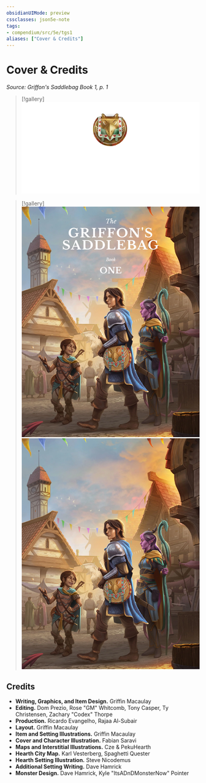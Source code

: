 ```yaml
---
obsidianUIMode: preview
cssclasses: json5e-note
tags:
- compendium/src/5e/tgs1
aliases: ["Cover & Credits"]
---
```

# Cover & Credits
*Source: Griffon's Saddlebag Book 1, p. 1* 

> [!gallery]
> ![](https://raw.githubusercontent.com/TheGiddyLimit/homebrew-img/main/img/tgs1/Book/logo-griff.webp#gallery)

> [!gallery]
> ![<span style=&quot;font-family: Rift&quot;>Cover</span>](https://raw.githubusercontent.com/TheGiddyLimit/homebrew-img/main/img/tgs1/Book/cover-full.webp#gallery)
> ![<span style=&quot;font-family: Rift&quot;>Cover Art</span>](https://raw.githubusercontent.com/TheGiddyLimit/homebrew-img/main/img/tgs1/Book/cover-full-art.webp#gallery)

## Credits

- **Writing, Graphics, and Item Design.** Griffin Macaulay  
- **Editing.** Dom Prezio, Rose "GM" Whitcomb, Tony Casper, Ty Christensen, Zachary "Codex" Thorpe  
- **Production.** Ricardo Evangelho, Rajaa Al-Subair  
- **Layout.** Griffin Macaulay  
- **Item and Setting Illustrations.** Griffin Macaulay  
- **Cover and Character Illustration.** Fabian Saravi  
- **Maps and Interstitial Illustrations.** Cze & PekuHearth  
- **Hearth City Map.** Karl Vesterberg, Spaghetti Quester  
- **Hearth Setting Illustration.** Steve Nicodemus  
- **Additional Setting Writing.** Dave Hamrick  
- **Monster Design.** Dave Hamrick, Kyle "ItsADnDMonsterNow" Pointer